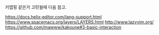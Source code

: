 키맵핑 같은거 고민될때 다음 참고.

<https://docs.helix-editor.com/lang-support.html>
<https://www.spacemacs.org/layers/LAYERS.html>
<http://www.lazyvim.org/>
<https://github.com/mawww/kakoune#3-basic-interaction>
